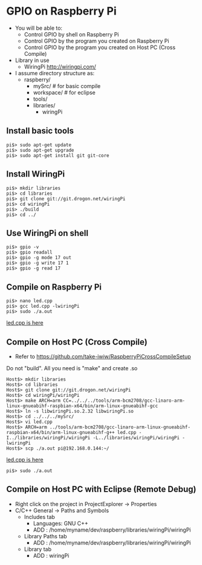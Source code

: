 # GPIO on Raspberry Pi
* You will be able to:
	* Control GPIO by shell on Raspberry Pi
	* Control GPIO by the program you created on Raspberry Pi
	* Control GPIO by the program you created on Host PC (Cross Compile)
* Library in use
	* WiringPi <http://wiringpi.com/>
* I assume directory structure as:
	* raspberry/
		* mySrc/		# for basic compile
		* workspace/		# for eclipse
		* tools/
		* libraries/
			* wiringPi


## Install basic tools
```
pi$> sudo apt-get update
pi$> sudo apt-get upgrade
pi$> sudo apt-get install git git-core
```

## Install WiringPi
```
pi$> mkdir libraries
pi$> cd libraries
pi$> git clone git://git.drogon.net/wiringPi
pi$> cd wiringPi
pi$> ./build
pi$> cd ../
```

## Use WiringPi on shell
```
pi$> gpio -v
pi$> gpio readall
pi$> gpio -g mode 17 out
pi$> gpio -g write 17 1
pi$> gpio -g read 17
```

## Compile on Raspberry Pi
```
pi$> nano led.cpp
pi$> gcc led.cpp -lwiringPi
pi$> sudo ./a.out
```
[led.cpp is here](led.cpp)

## Compile on Host PC (Cross Compile)
* Refer to <https://github.com/take-iwiw/RaspberryPiCrossCompileSetup>

Do not "build". All you need is "make" and create .so
```
Host$> mkdir libraries
Host$> cd libraries
Host$> git clone git://git.drogon.net/wiringPi
Host$> cd wiringPi/wiringPi
Host$> make ARCH=arm CC=../../../tools/arm-bcm2708/gcc-linaro-arm-linux-gnueabihf-raspbian-x64/bin/arm-linux-gnueabihf-gcc
Host$> ln -s libwiringPi.so.2.32 libwiringPi.so
Host$> cd ../../../mySrc/
Host$> vi led.cpp
Host$> ARCH=arm ../tools/arm-bcm2708/gcc-linaro-arm-linux-gnueabihf-raspbian-x64/bin/arm-linux-gnueabihf-g++ led.cpp -I../libraries/wiringPi/wiringPi -L../libraries/wiringPi/wiringPi -lwiringPi
Host$> scp ./a.out pi@192.168.0.144:~/
```
[led.cpp is here](led.cpp)

```
pi$> sudo ./a.out
```

## Compile on Host PC with Eclipse (Remote Debug)
* Right click on the project in ProjectExplorer -> Properties
* C/C++ General -> Paths and Symbols
	* Includes tab
		* Languages: GNU C++
		* ADD : /home/myname/dev/raspberry/libraries/wiringPi/wiringPi
	* Library Paths tab
		* ADD : /home/myname/dev/raspberry/libraries/wiringPi/wiringPi
	* Library tab
		* ADD : wiringPi
